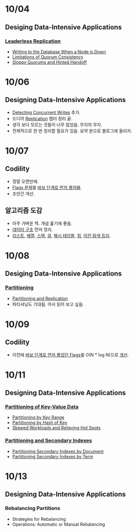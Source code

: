 # 10/04

## Desiging Data-Intensive Applications

### [Leaderless Replication](https://github.com/codehumane/what-i-learned/blob/master/ddia/Distributed-Data.md#leaderless-replication)

- [Writing to the Database When a Node is Down](https://github.com/codehumane/what-i-learned/blob/master/ddia/Distributed-Data.md#writing-to-the-database-when-a-node-is-down)
- [Limitations of Quorum Consistency](https://github.com/codehumane/what-i-learned/blob/master/ddia/Distributed-Data.md#limitations-of-quorum-consistency)
- [Sloppy Quorums and Hinted Handoff](https://github.com/codehumane/what-i-learned/blob/master/ddia/Distributed-Data.md#sloppy-quorums-and-hinted-handoff)

# 10/06

## Designing Data-Intensive Applications

- [Detecting Concurrent Writes](https://github.com/codehumane/what-i-learned/blob/master/ddia/Distributed-Data.md#detecting-concurrent-writes) 추가.
- 드디어 [Replication](https://github.com/codehumane/what-i-learned/blob/master/ddia/Distributed-Data.md#replication) 챕터 정리 끝.
- 생각 보다 모르는 것들이 너무 많았음. 무지의 무지.
- 전체적으로 한 번 정리할 필요가 있음. 요약 본으로 블로그에 올리자.

# 10/07

## Codility

- 정말 오랜만에.
- [Flags 문제](https://app.codility.com/programmers/lessons/10-prime_and_composite_numbers/flags/)를 [바보 단계로 먼저 풀어봄](https://github.com/codehumane/learn-algorithm-in-java/commit/9e149d7ea88ecee692f824663d8e0830270fa166).
- 조만간 개선.

## 알고리즘 도감

- 아주 가벼운 책. 개념 훑기에 좋음.
- [데이터 구조](https://github.com/codehumane/what-i-learned/blob/master/algorithms-explained-animated/README.md#%EB%8D%B0%EC%9D%B4%ED%84%B0-%EA%B5%AC%EC%A1%B0) 먼저 정리.
- [리스트](https://github.com/codehumane/what-i-learned/blob/master/algorithms-explained-animated/README.md#%EB%A6%AC%EC%8A%A4%ED%8A%B8), [배열](https://github.com/codehumane/what-i-learned/blob/master/algorithms-explained-animated/README.md#%EB%B0%B0%EC%97%B4), [스택](https://github.com/codehumane/what-i-learned/blob/master/algorithms-explained-animated/README.md#%EC%8A%A4%ED%83%9D), [큐](https://github.com/codehumane/what-i-learned/blob/master/algorithms-explained-animated/README.md#%ED%81%90), [해시 테이블](https://github.com/codehumane/what-i-learned/blob/master/algorithms-explained-animated/README.md#%ED%95%B4%EC%8B%9C-%ED%85%8C%EC%9D%B4%EB%B8%94), [힙](https://github.com/codehumane/what-i-learned/blob/master/algorithms-explained-animated/README.md#%ED%9E%99), [이진 탐색 트리](https://github.com/codehumane/what-i-learned/blob/master/algorithms-explained-animated/README.md#%EC%9D%B4%EC%A7%84-%ED%83%90%EC%83%89-%ED%8A%B8%EB%A6%AC).

# 10/08

## Desiging Data-Intensive Applications

### [Partitioning](https://github.com/codehumane/what-i-learned/blob/master/ddia/Distributed-Data.md#partitioning)

- [Partitioning and Replication](https://github.com/codehumane/what-i-learned/blob/master/ddia/Distributed-Data.md#partitioning-and-replication)
- 파티셔닝도 기대됨. 어서 읽어 보고 싶음.

# 10/09

## Codility

- 이전에 [바보 단계로 먼저 풀었던 Flags](https://github.com/codehumane/learn-algorithm-in-java/commit/9e149d7ea88ecee692f824663d8e0830270fa166)를 O(N * log N)으로 [개선](https://github.com/codehumane/learn-algorithm-in-java/commit/b3aa8d53e8c49ae4c51d6bb5926b78fdfa1a040d).

# 10/11

## Designing Data-Intensive Applications

### [Partitioning of Key-Value Data](https://github.com/codehumane/what-i-learned/blob/master/ddia/Distributed-Data.md#partitioning-of-key-value-data)

- [Partitioning by Key Range](https://github.com/codehumane/what-i-learned/blob/master/ddia/Distributed-Data.md#partitioning-by-key-range)
- [Partitioning by Hash of Key](https://github.com/codehumane/what-i-learned/blob/master/ddia/Distributed-Data.md#partitioning-by-hash-of-key)
- [Skewed Workloads and Relieving Hot Spots](https://github.com/codehumane/what-i-learned/blob/master/ddia/Distributed-Data.md#skewed-workloads-and-relieving-hot-spots)

### [Partitioning and Secondary Indexes](https://github.com/codehumane/what-i-learned/blob/master/ddia/Distributed-Data.md#partitioning-of-key-value-data)

- [Partitioning Secondary Indexes by Document](https://github.com/codehumane/what-i-learned/blob/master/ddia/Distributed-Data.md#partitioning-secondary-indexes-by-document)
- [Partitioning Secondary Indexes by Term](https://github.com/codehumane/what-i-learned/blob/master/ddia/Distributed-Data.md#partitioning-secondary-indexes-by-term)

# 10/13

## Designing Data-Intensive Applications

### Rebalancing Partitions

- Strategies for Rebalancing
- Operations: Automatic or Manual Rebalancing